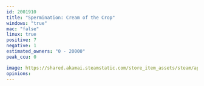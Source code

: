 ```yaml
---
id: 2001910
title: "Spermination: Cream of the Crop"
windows: "true"
mac: "false"
linux: true
positive: 7
negative: 1
estimated_owners: "0 - 20000"
peak_ccu: 0

image: https://shared.akamai.steamstatic.com/store_item_assets/steam/apps/2001910/header.jpg?t=1657908975
opinions:
---
```

